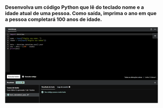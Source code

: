 ### Desenvolva um código Python que lê do teclado nome e a idade atual de uma pessoa. Como saída, imprima o ano em que a pessoa completará 100 anos de idade.

![Exercicio 1](<../evidencias/Sprint 3 Ex1.png>)
